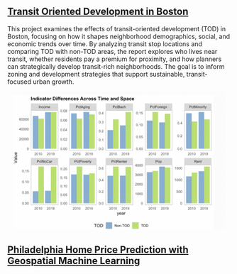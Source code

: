 ## [Transit Oriented Development in Boston](musa-reports/01-Boston-TOD.html)

This project examines the effects of transit-oriented development (TOD) in Boston, focusing on how it shapes neighborhood demographics, social, and economic trends over time. By analyzing transit stop locations and comparing TOD with non-TOD areas, the report explores who lives near transit, whether residents pay a premium for proximity, and how planners can strategically develop transit-rich neighborhoods. The goal is to inform zoning and development strategies that support sustainable, transit-focused urban growth.

<p align="center">
  <img width="95%" height="90%" src="profile_img/Boston-TOD.png">
</p>

## [Philadelphia Home Price Prediction with Geospatial Machine Learning](musa-reports/02-Philly-ML.html)
